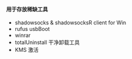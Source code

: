 #### 用于存放稀缺工具

* shadowsocks & shadowsocksR client for Win
* rufus usbBoot
* winrar
* totalUninstall 干净卸载工具
* KMS 激活